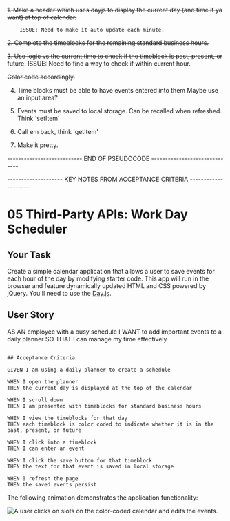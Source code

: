~~1. Make a header which uses dayjs to display the current day (and time if ya want) at top of calendar.~~  

```
    ISSUE: Need to make it auto update each minute.
```

~~2. Complete the timeblocks for the remaining standard business hours.~~

~~3. Use logic vs the current time to check if the timeblock is past, present, or future.
ISSUE: Need to find a way to check if within current hour.~~

~~Color code accordingly.~~

4. Time blocks must be able to have events entered into them
    Maybe use an input area?

5. Events must be saved to local storage. Can be recalled when refreshed. Think 'setItem'

6. Call em back, think 'getItem'

7. Make it pretty.


--------------------------- END OF PSEUDOCODE ------------------------------

-------------------- KEY NOTES FROM ACCEPTANCE CRITERIA --------------------

# 05 Third-Party APIs: Work Day Scheduler

## Your Task

Create a simple calendar application that allows a user to save events for each hour of the day by modifying starter code. This app will run in the browser and feature dynamically updated HTML and CSS powered by jQuery. You'll need to use the [Day.js](https://day.js.org/en/).

## User Story

AS AN employee with a busy schedule
I WANT to add important events to a daily planner
SO THAT I can manage my time effectively

```

## Acceptance Criteria

GIVEN I am using a daily planner to create a schedule

WHEN I open the planner
THEN the current day is displayed at the top of the calendar

WHEN I scroll down
THEN I am presented with timeblocks for standard business hours

WHEN I view the timeblocks for that day
THEN each timeblock is color coded to indicate whether it is in the past, present, or future

WHEN I click into a timeblock
THEN I can enter an event

WHEN I click the save button for that timeblock
THEN the text for that event is saved in local storage

WHEN I refresh the page
THEN the saved events persist
```

The following animation demonstrates the application functionality:

<!-- @TODO: create ticket to review/update image) -->
![A user clicks on slots on the color-coded calendar and edits the events.](./Assets/05-third-party-apis-homework-demo.gif)